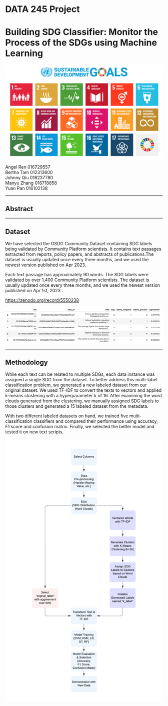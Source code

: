 # DATA 245 Project
# Building SDG Classifier: Monitor the Process of the SDGs using Machine Learning
![](images/SDGs.png)

 Angel Ren 016729557  
 Bertha Tam 012313600  
 Johnny Qiu 016237780  
 Manyu Zhang 016718858  
 Yuan Pan 016102138

***
## Abstract

***
## Dataset
We have selected the OSDG Community Dataset containing SDG labels being validated by Community Platform scientists. It contains text passages extracted from reports, policy papers, and abstracts of publications.The dataset is usually updated once every three months, and we used the newest version published on Apr 2023.

Each text passage has approximately 90 words. The SDG labels were validated by over 1,400 Community Platform scientists. The dataset is usually updated once every three months, and we used the newest version published on Apr 1st, 2023 .

https://zenodo.org/record/5550238

![](images/dataset.jpg)
***
## Methodology
While each text can be related to multiple SDGs, each data instance was assigned a single SDG from the dataset. To better address this multi-label classification problem, we generated a new labeled dataset from our original dataset. We used TF-IDF to convert the texts to vectors and applied k-means clustering with a hyperparameter k of 16. After examining the word clouds generated from the clustering, we manually assigned SDG labels to those clusters and generated a 15 labeled dataset from the metadata.

With two different labeled datasets on hand, we trained five multi-classification classifiers and compared their performance using accuracy, F1 score and confusion matrix. Finally, we selected the better model and tested it on new text scripts.

![](images/Framework.png)

